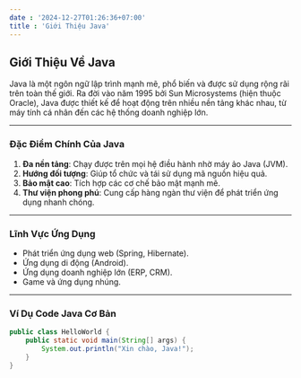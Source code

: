 ```yaml
---
date : '2024-12-27T01:26:36+07:00'
title : 'Giới Thiệu Java'
---
```


## **Giới Thiệu Về Java**

Java là một ngôn ngữ lập trình mạnh mẽ, phổ biến và được sử dụng rộng rãi trên toàn thế giới. Ra đời vào năm 1995 bởi Sun Microsystems (hiện thuộc Oracle), Java được thiết kế để hoạt động trên nhiều nền tảng khác nhau, từ máy tính cá nhân đến các hệ thống doanh nghiệp lớn.

---

### **Đặc Điểm Chính Của Java**
1. **Đa nền tảng**: Chạy được trên mọi hệ điều hành nhờ máy ảo Java (JVM).
2. **Hướng đối tượng**: Giúp tổ chức và tái sử dụng mã nguồn hiệu quả.
3. **Bảo mật cao**: Tích hợp các cơ chế bảo mật mạnh mẽ.
4. **Thư viện phong phú**: Cung cấp hàng ngàn thư viện để phát triển ứng dụng nhanh chóng.

---

### **Lĩnh Vực Ứng Dụng**
- Phát triển ứng dụng web (Spring, Hibernate).
- Ứng dụng di động (Android).
- Ứng dụng doanh nghiệp lớn (ERP, CRM).
- Game và ứng dụng nhúng.

---

### **Ví Dụ Code Java Cơ Bản**

```java
public class HelloWorld {
    public static void main(String[] args) {
        System.out.println("Xin chào, Java!");
    }
}
